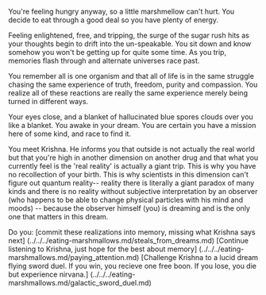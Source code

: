 You're feeling hungry anyway, so a little marshmellow can't hurt. You decide to eat through a good deal so you have plenty of energy.

Feeling enlightened, free, and tripping, the surge of the sugar rush hits as your thoughts begin to drift into the un-speakable.
You sit down and know somehow you won't be getting up for quite some time. As you trip, memories flash through and alternate universes race past.

You remember all is one organism and that all of life is in the same struggle chasing the same experience of truth, freedom, purity and compassion.
You realize all of these reactions are really the same experience merely being turned in different ways.

Your eyes close, and a blanket of hallucinated blue spores clouds over you like a blanket.
You awake in your dream. You are certain you have a mission here of some kind, and race to find it.

You meet Krishna. He informs you that outside is not actually the real world but that you're high in another dimension on another drug
and that what you currently feel is the 'real reality' is actually a giant trip. This is why you have no recollection of your birth.
This is why scientists in this dimension can't figure out quantum reality-- reality there is literally a giant paradox of many kinds and
there is no reality without subjective interpretation by an observer (who happens to be able to change physical particles with his mind and moods)
-- because the observer himself (you) is dreaming and is the only one that matters in this dream.

Do you:
[commit these realizations into memory, missing what Krishna says next] (../../../eating-marshmallows.md/steals_from_dreams.md)
[Continue listening to Krishna, just hope for the best about memory] (../../../eating-marshmallows.md/paying_attention.md)
[Challenge Krishna to a lucid dream flying sword duel. If you win, you recieve one free boon. If you lose, you die but experience nirvana.] (../../../eating-marshmallows.md/galactic_sword_duel.md)